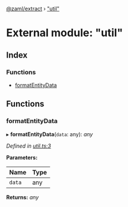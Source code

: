 [@zaml/extract](../README.md) › ["util"](_util_.md)

# External module: "util"

## Index

### Functions

* [formatEntityData](_util_.md#formatentitydata)

## Functions

###  formatEntityData

▸ **formatEntityData**(`data`: any): *any*

*Defined in [util.ts:3](https://github.com/nexushubs/zaml-lang/blob/ee5fea7/packages/zaml-extract/src/util.ts#L3)*

**Parameters:**

Name | Type |
------ | ------ |
`data` | any |

**Returns:** *any*
